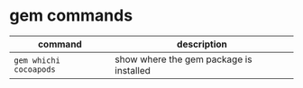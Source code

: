 # gem commands

command | description
-- | --
`gem whichi cocoapods` | show where the gem package is installed
